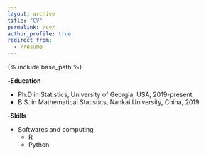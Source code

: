 ```yaml
---
layout: archive
title: "CV"
permalink: /cv/
author_profile: true
redirect_from:
  - /resume
---
```


{% include base_path %}


-**Education**

* Ph.D in Statistics, University of Georgia, USA, 2019-present
* B.S. in Mathematical Statistics, Nankai University, China, 2019

  
-**Skills**

* Softwares and computing
  * R
  * Python


